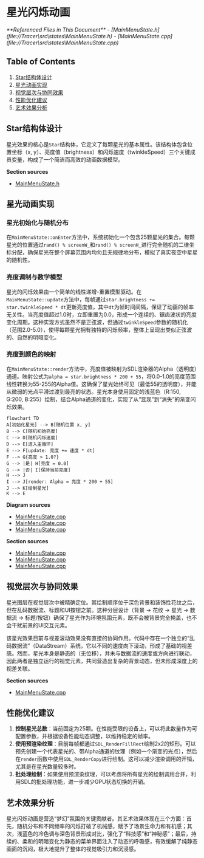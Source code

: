 # 星光闪烁动画

<cite>
**Referenced Files in This Document**   
- [MainMenuState.h](file://Tracer\src\states\MainMenuState.h)
- [MainMenuState.cpp](file://Tracer\src\states\MainMenuState.cpp)
</cite>

## Table of Contents
1. [Star结构体设计](#star结构体设计)
2. [星光动画实现](#星光动画实现)
3. [视觉层次与协同效果](#视觉层次与协同效果)
4. [性能优化建议](#性能优化建议)
5. [艺术效果分析](#艺术效果分析)

## Star结构体设计

星光效果的核心是`Star`结构体，它定义了每颗星光的基本属性。该结构体包含位置坐标（x, y）、亮度值（brightness）和闪烁速度（twinkleSpeed）三个关键成员变量，构成了一个简洁而高效的动画数据模型。

**Section sources**
- [MainMenuState.h](file://Tracer\src\states\MainMenuState.h#L60-L64)

## 星光动画实现

### 星光初始化与随机分布
在`MainMenuState::onEnter`方法中，系统初始化一个包含25颗星光的集合。每颗星光的位置通过`rand() % screenW_`和`rand() % screenH_`进行完全随机的二维坐标分配，确保星光在整个屏幕范围内均匀且无规律地分布，模拟了真实夜空中星星的随机性。

### 亮度调制与数学模型
星光的闪烁效果由一个简单的线性递增-重置模型驱动。在`MainMenuState::update`方法中，每帧通过`star.brightness += star.twinkleSpeed * dt`更新亮度值，其中`dt`为帧时间间隔，保证了动画的帧率无关性。当亮度值超过1.0时，立即重置为0.0，形成一个连续的、锯齿波状的亮度变化周期。这种实现方式虽然不是正弦波，但通过`twinkleSpeed`参数的随机化（范围2.0-5.0），使得每颗星光拥有独特的闪烁频率，整体上呈现出类似正弦波的、自然的明暗变化。

### 亮度到颜色的映射
在`MainMenuState::render`方法中，亮度值被映射为SDL渲染器的Alpha（透明度）通道。映射公式为`alpha = star.brightness * 200 + 55`，将0.0-1.0的亮度范围线性转换为55-255的Alpha值。这确保了星光始终可见（最低55的透明度），并能从微弱的光点平滑过渡到最亮的状态。星光本身使用固定的浅蓝色（R:150, G:200, B:255）绘制，结合Alpha通道的变化，实现了从“显现”到“消失”的渐变闪烁效果。

```mermaid
flowchart TD
A[初始化星光] --> B[随机位置 x, y]
B --> C[随机初始亮度]
C --> D[随机闪烁速度]
D --> E[进入主循环]
E --> F[update: 亮度 += 速度 * dt]
F --> G{亮度 > 1.0?}
G --> |是| H[亮度 = 0.0]
G --> |否| I[保持当前亮度]
H --> J
I --> J[render: Alpha = 亮度 * 200 + 55]
J --> K[绘制星光]
K --> E
```

**Diagram sources**
- [MainMenuState.cpp](file://Tracer\src\states\MainMenuState.cpp#L95-L108)
- [MainMenuState.cpp](file://Tracer\src\states\MainMenuState.cpp#L137-L143)
- [MainMenuState.cpp](file://Tracer\src\states\MainMenuState.cpp#L179-L181)

**Section sources**
- [MainMenuState.cpp](file://Tracer\src\states\MainMenuState.cpp#L95-L108)
- [MainMenuState.cpp](file://Tracer\src\states\MainMenuState.cpp#L137-L143)
- [MainMenuState.cpp](file://Tracer\src\states\MainMenuState.cpp#L179-L181)

## 视觉层次与协同效果

星光图层在视觉层次中被精确定位。其绘制顺序位于深色背景和装饰性花纹之后，但在乱码数据流、标题和UI按钮之前。这种分层设计（背景 -> 花纹 -> 星光 -> 数据流 -> 标题/按钮）确保了星光作为环境氛围元素，既不会被背景完全掩盖，也不会干扰前景的UI交互元素。

该星光效果目前与视差滚动效果没有直接的协同作用。代码中存在一个独立的“乱码数据流”（DataStream）系统，它以不同的速度向下滚动，形成了基础的视差感。然而，星光本身是静态的（无位移），并未与数据流的速度或方向进行联动，因此两者是独立运行的视觉元素，共同营造出复杂的背景动态，但未形成深度上的视差关联。

**Section sources**
- [MainMenuState.cpp](file://Tracer\src\states\MainMenuState.cpp#L150-L181)

## 性能优化建议

1.  **控制星光总数**：当前固定为25颗。在性能受限的设备上，可以将此数量作为可配置参数，并根据设备性能动态调整，以维持稳定的帧率。
2.  **使用预渲染纹理**：目前每帧都通过`SDL_RenderFillRect`绘制2x2的矩形。可以预先创建一个代表星光的、带Alpha通道的纹理（例如一个渐变的光点），然后在`render`函数中使用`SDL_RenderCopy`进行绘制。这可以减少渲染调用的开销，尤其是在星光数量较多时。
3.  **批处理绘制**：如果使用预渲染纹理，可以考虑将所有星光的绘制调用合并，利用SDL的批处理功能，进一步减少GPU状态切换的开销。

## 艺术效果分析

星光闪烁动画是营造“梦幻”氛围的关键贡献者。其艺术效果体现在三个方面：首先，随机分布和不同频率的闪烁打破了机械感，赋予了场景生命力和有机感；其次，浅蓝色的冷色调与深色背景形成对比，强化了“科技感”和“神秘感”；最后，持续的、柔和的明暗变化为静态的菜单界面注入了动态的呼吸感，有效缓解了纯静态画面的沉闷，极大地提升了整体的视觉吸引力和沉浸感。